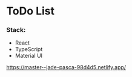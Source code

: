 # ToDo List

### Stack:
* React
* TypeScript
* Material UI


https://master--jade-pasca-98d4d5.netlify.app/
